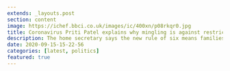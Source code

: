 ```yaml
---
extends: _layouts.post
section: content
image: https://ichef.bbci.co.uk/images/ic/400xn/p08rkqr0.jpg 
title: Coronavirus Priti Patel explains why mingling is against restrictions 
description: The home secretary says the new rule of six means families should not stop to chat with other families. 
date: 2020-09-15-15-22-56 
categories: [latest, politics] 
featured: true 
--- 
```

